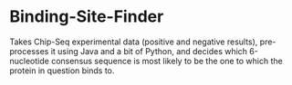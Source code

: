# Binding-Site-Finder
Takes Chip-Seq experimental data (positive and negative results), pre-processes it using Java and a bit of Python, and decides which 6-nucleotide consensus sequence is most likely to be the one to which the protein in question binds to. 
